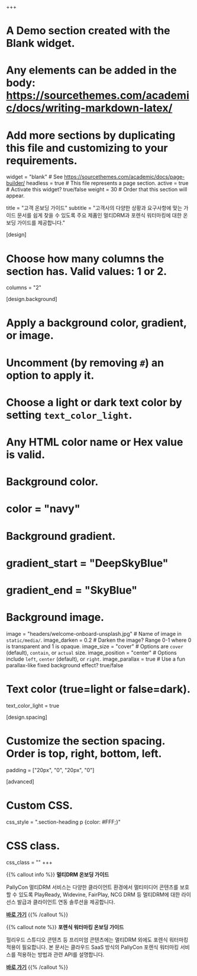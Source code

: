 +++
# A Demo section created with the Blank widget.
# Any elements can be added in the body: https://sourcethemes.com/academic/docs/writing-markdown-latex/
# Add more sections by duplicating this file and customizing to your requirements.

widget = "blank"  # See https://sourcethemes.com/academic/docs/page-builder/
headless = true  # This file represents a page section.
active = true  # Activate this widget? true/false
weight = 30  # Order that this section will appear.

title = "고객 온보딩 가이드"
subtitle = "고객사의 다양한 상황과 요구사항에 맞는 가이드 문서를 쉽게 찾을 수 있도록 주요 제품인 멀티DRM과 포렌식 워터마킹에 대한 온보딩 가이드를 제공합니다."

[design]
  # Choose how many columns the section has. Valid values: 1 or 2.
  columns = "2"

[design.background]
  # Apply a background color, gradient, or image.
  #   Uncomment (by removing `#`) an option to apply it.
  #   Choose a light or dark text color by setting `text_color_light`.
  #   Any HTML color name or Hex value is valid.

  # Background color.
  # color = "navy"
  
  # Background gradient.
  # gradient_start = "DeepSkyBlue"
  # gradient_end = "SkyBlue"
  
  # Background image.
  image = "headers/welcome-onboard-unsplash.jpg"  # Name of image in `static/media/`.
  image_darken = 0.2  # Darken the image? Range 0-1 where 0 is transparent and 1 is opaque.
  image_size = "cover"  #  Options are `cover` (default), `contain`, or `actual` size.
  image_position = "center"  # Options include `left`, `center` (default), or `right`.
  image_parallax = true  # Use a fun parallax-like fixed background effect? true/false

  # Text color (true=light or false=dark).
  text_color_light = true

[design.spacing]
  # Customize the section spacing. Order is top, right, bottom, left.
  padding = ["20px", "0", "20px", "0"]

[advanced]
 # Custom CSS. 
 css_style = ".section-heading p {color: #FFF;}"
 
 # CSS class.
 css_class = ""
+++

{{% callout info %}}
**멀티DRM 온보딩 가이드**

PallyCon 멀티DRM 서비스는 다양한 클라이언트 환경에서 멀티미디어 콘텐츠를 보호할 수 있도록 PlayReady, Widevine, FairPlay, NCG DRM 등 멀티DRM에 대한 라이선스 발급과 클라이언트 연동 솔루션을 제공합니다.

[**바로 가기**](./multidrm/getting-started/multidrm-onboarding)
{{% /callout %}}

{{% callout note %}}
**포렌식 워터마킹 온보딩 가이드**

헐리우드 스튜디오 콘텐츠 등 프리미엄 콘텐츠에는 멀티DRM 외에도 포렌식 워터마킹 적용이 필요합니다. 본 문서는 클라우드 SaaS 방식의 PallyCon 포렌식 워터마킹 서비스를 적용하는 방법과 관련 API를 설명합니다.

[**바로 가기**](./forensic-watermarking/getting-started/fwm-onboarding)
{{% /callout %}}
